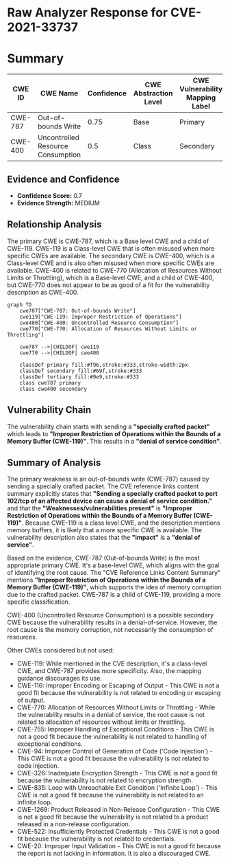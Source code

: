 # Raw Analyzer Response for CVE-2021-33737

# Summary
| CWE ID | CWE Name | Confidence | CWE Abstraction Level | CWE Vulnerability Mapping Label | CWE-Vulnerability Mapping Notes |
|---|---|---|---|---|---|
| CWE-787 | Out-of-bounds Write | 0.75 | Base | Primary | Allowed |
| CWE-400 | Uncontrolled Resource Consumption | 0.5 | Class | Secondary | Discouraged |

## Evidence and Confidence

*   **Confidence Score:** 0.7
*   **Evidence Strength:** MEDIUM

## Relationship Analysis
The primary CWE is CWE-787, which is a Base level CWE and a child of CWE-119. CWE-119 is a Class-level CWE that is often misused when more specific CWEs are available. The secondary CWE is CWE-400, which is a Class-level CWE and is also often misused when more specific CWEs are available. CWE-400 is related to CWE-770 (Allocation of Resources Without Limits or Throttling), which is a Base-level CWE, and a child of CWE-400, but CWE-770 does not appear to be as good of a fit for the vulnerability description as CWE-400.

```mermaid
graph TD
    cwe787["CWE-787: Out-of-bounds Write"]
    cwe119["CWE-119: Improper Restriction of Operations"]
    cwe400["CWE-400: Uncontrolled Resource Consumption"]
    cwe770["CWE-770: Allocation of Resources Without Limits or Throttling"]

    cwe787 -->|CHILDOF| cwe119
    cwe770 -->|CHILDOF| cwe400

    classDef primary fill:#f96,stroke:#333,stroke-width:2px
    classDef secondary fill:#69f,stroke:#333
    classDef tertiary fill:#9e9,stroke:#333
    class cwe787 primary
    class cwe400 secondary
```

## Vulnerability Chain
The vulnerability chain starts with sending a **"specially crafted packet"** which leads to **"Improper Restriction of Operations within the Bounds of a Memory Buffer (CWE-119)"**. This results in a **"denial of service condition"**.

## Summary of Analysis
The primary weakness is an out-of-bounds write (CWE-787) caused by sending a specially crafted packet. The CVE reference links content summary explicitly states that **"Sending a specially crafted packet to port 102/tcp of an affected device can cause a denial of service condition."** and that the **"Weaknesses/vulnerabilities present"** is **"Improper Restriction of Operations within the Bounds of a Memory Buffer (CWE-119)"**. Because CWE-119 is a class level CWE, and the description mentions memory buffers, it is likely that a more specific CWE is available. The vulnerability description also states that the **"impact"** is a **"denial of service"**.

Based on the evidence, CWE-787 (Out-of-bounds Write) is the most appropriate primary CWE. It's a base-level CWE, which aligns with the goal of identifying the root cause. The "CVE Reference Links Content Summary" mentions **"Improper Restriction of Operations within the Bounds of a Memory Buffer (CWE-119)"**, which supports the idea of memory corruption due to the crafted packet. CWE-787 is a child of CWE-119, providing a more specific classification.

CWE-400 (Uncontrolled Resource Consumption) is a possible secondary CWE because the vulnerability results in a denial-of-service. However, the root cause is the memory corruption, not necessarily the consumption of resources.

Other CWEs considered but not used:

*   CWE-119: While mentioned in the CVE description, it's a class-level CWE, and CWE-787 provides more specificity. Also, the mapping guidance discourages its use.
*   CWE-116: Improper Encoding or Escaping of Output - This CWE is not a good fit because the vulnerability is not related to encoding or escaping of output.
*   CWE-770: Allocation of Resources Without Limits or Throttling - While the vulnerability results in a denial of service, the root cause is not related to allocation of resources without limits or throttling.
*   CWE-755: Improper Handling of Exceptional Conditions - This CWE is not a good fit because the vulnerability is not related to handling of exceptional conditions.
*   CWE-94: Improper Control of Generation of Code ('Code Injection') - This CWE is not a good fit because the vulnerability is not related to code injection.
*   CWE-326: Inadequate Encryption Strength - This CWE is not a good fit because the vulnerability is not related to encryption strength.
*   CWE-835: Loop with Unreachable Exit Condition ('Infinite Loop') - This CWE is not a good fit because the vulnerability is not related to an infinite loop.
*   CWE-1269: Product Released in Non-Release Configuration - This CWE is not a good fit because the vulnerability is not related to a product released in a non-release configuration.
*   CWE-522: Insufficiently Protected Credentials - This CWE is not a good fit because the vulnerability is not related to credentials.
*   CWE-20: Improper Input Validation - This CWE is not a good fit because the report is not lacking in information. It is also a discouraged CWE.